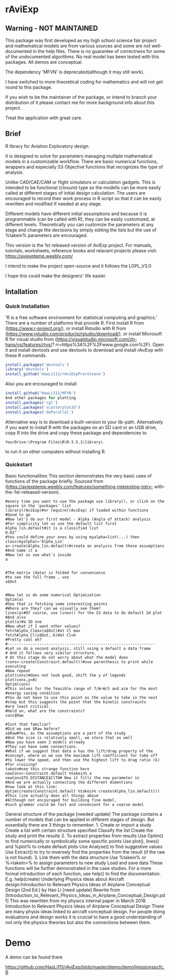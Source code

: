 # rAviExp

## Warning - NOT MAINTAINED

This package was first developed as my high school science fair project and mathematical models are from various sources and some are not well-documented in the help files. There is no guarantee of correctness for some of the undocumented algorithms. No real model has been tested with this packages. All demos are conceptual.

The dependency 'MFVN' is deprecated(although it may still work).

I have switched to more theoretical coding for mathematics and will not get round to this package.

If you wish to be the maintainer of the package, or intend to branch your distribution of it please contact me for more background info about this project.

Treat the application with great care.

## Brief

R library for Aviation Exploratory design.

It is designed to solve for parameters managing multiple mathematical models in a customizable workflow. There are basic numerical functions, wrappers and especially S3 Objective functions that recognizes the type of analysis.

Unlike CAD/CAE/CAM or flight simulators or calculation gadgets. This is intended to be functional (closure) type so the modells can be more easily called at different stages of initial design calculation. The users are encouraged to record their work process in R script so that it can be easily rewritten and modified if needed at any stage.

Different models have different initial assumptions and because it is programmable (can be called with R), they can be easily customized, at different levels. Theoretically you can customize the parameters at any stage and change the decisions by simply editing the lists but the use of %takein% parameters are encouraged.

This version is the 1st released version of AviExp project.
For manuals, tutorials, worksheets, reference books and relavant projects please visit:
https://aviexptemp.weebly.com/

I intend to make the project open-source and it follows the LGPL_V3.0

I hope this could make the designers' life easier.

## Intallation

### Quick Installation
'R is a free software environment for statistical computing and graphics.' There are a
number of platforms that provide R.
First install R from (https://www.r-project.org/), or install Rstudio with R from
(https://www.rstudio.com/products/rstudio/download/), or install Microsoft R for
visual studio from (https://visualstudio.microsoft.com/zh-hans/vs/features/rtvs/?
rr=https%3A%2F%2Fwww.google.com%2F).
Open it and install devtools and use devtools to download and install rAviExp with
these R commands.
```r
install.packages('devtools')
library('devtools')
install_github('HaoLi111/rAviExpPrerelease')
```
Also you are encouraged to install
```r
install_github('HaoLi111/MFVN')
And other packages for plotting
install.packages('rgl')
install.packages('scatterplot3d')
install.packages('doParallel')
```
Alternative way is to download a built-version to your lib-path. Alternatively if you
want to install R with the packages on an SD card or an USB drive, copy R into the
drive and copy these package and dependencies to
```
YourDrive:\Program Files\R\R-3.5.1\library\
```
to run it on other computers without installing R.

### Quickstart

Basic functionalities
This section demonstrates the very basic uses of functions of the package briefly.
Sourced from (https://aviexptemp.weebly.com/features/something-interesting-totry-
with-the-1st-released-version).
```
#every time you want to use the package use library(), or click on the
square in the 'packages' list
library(rAviExp)#or require(rAviExp) if loaded within functions
#Good to go
#Now let's do our first model - Alpha (Angla of attack) analysis
#For simplicity let us use the default list first
Alpha_lin.default#it is a classified list
0.02"
#You could define your ones by using myalpha=list(...) then
class(myalpha)='Alpha_Lin'
a<-create(Alpha_lin.default)#create an analysis from these assumptions
#And name it a
#Now let us see what's inside
a


#The matrix (data) is folded for convenience
#to see the full frame , use
a$Out


#Now let us do some numerical Optimization
Optim(a)
#See that is fetching some interesting points
#Where are they? can we visually see them?
lines(a)#Of course, use lines() for the S3 data to do default 2d plot
#And also
plot(a)#a 3D one
#Now what if I want other values?
fetchAlpha_Clmax(a$Out)#at Cl max
fetchAlpha_Cl(a$Out,.6)#at Cl=6
#Pretty cool eh?
#-----------------------------------------------------------------
#Let us do a second analysis, still using a default a data frame
# And it follows very similar structure.
# At this stage do not worry about what the model does
(cons<-create(Constraint.default))#use parenthesis to print while
executing
#Now repeat
plot(cons)#does not look good, shift the y of legends
plot(cons,y=8)
Optim(cons)
#This solves for the feasible range of T/W~W/S and aim for the most
#energy saving condition
#You do not have to use this point as the value to take in the next
#step but this suggests the point that the kinetic constraints
#are least critical.
#Hold on, what are the constraints?
cons$Raw

#Isnt that familiar?
#Did we see $Raw before?
a$Raw#Yes, as the assumptions are a part of the study
#And the size is relatively small, we store that as well
#Now you have seen 2 models already
#They can have some connections.
#What if we suggest that data a has the lift/drag property of the
#concept, where as we use the maximum lift coefficient for take off
#to lower the speed, and then use the highest lift to drag ratio (k)
#for cruising?
takein#see this strange function here
newCons<-Constraint.default %takein% a
newCons$TO_DISTANCE$ClTO# Now it fills the new parameter in
#And we are actually connecting the different dimentions
#now look at this line:
Optim(create(Constraint.default %takein% create(Alpha_lin.default)))
#This line actually does all things above
#Although not encouraged for building fine model,
#such grammar could be fast and convenient for a coarse model
```
General structure of the package [needed update]
The package contains a number of models that can be applied in different stages of
design. But essentially there are 3 things to remember. 1. Create or import a study
Create a list with certain structure specified Classify the list Create the study and
print the results 2. To extract properties from results Use Optim() to find
numerically or symbolically some specific points Use plot(), lines() and %plot% to
create default plots Use Analyse() to find suggestive values Use Extract() to try to
inversely find the properties from the result (if the raw is not found). 3. Link them
with the data structure Use %takein% or %>takein>% to assign parameters to new
study Load and save data These functions will be further demonstrated in the case
studies. For a more formal introduction of each function, use help() to find the
documentation. E.g.
help(create)
Underlying Physics ideas about Aircraft design:Introduction to
Relevant Physics Ideas of Airplane Conceptual Design (2nd Ed.)
by Hao Li [need update]
Rewrite from
[Introduction_to_Relevant_Physics_Ideas_in_Airplane_Conceptual_Design.pdf] This
was rewritten from my physics internal paper in March 2018.
Introduction to Relevant Physics Ideas of Airplane Conceptual Design
There are many physis ideas linked to aircraft conceptual design. For people doing
evaluations and design works it is cruicial to have a good understanding of not only
the physics theories but also the connections between them.


# Demo

A demo can be found there

https://github.com/HaoLi111/rAviExp/blob/master/demo/demo1missionspcfc.R
